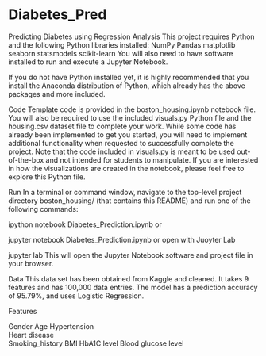 # Diabetes_Pred
Predicting Diabetes using Regression Analysis
This project requires Python and the following Python libraries installed:
NumPy
Pandas
matplotlib
seaborn
statsmodels
scikit-learn
You will also need to have software installed to run and execute a Jupyter Notebook.

If you do not have Python installed yet, it is highly recommended that you install the Anaconda distribution of Python, which already has the above packages and more included.

Code
Template code is provided in the boston_housing.ipynb notebook file. You will also be required to use the included visuals.py Python file and the housing.csv dataset file to complete your work. While some code has already been implemented to get you started, you will need to implement additional functionality when requested to successfully complete the project. Note that the code included in visuals.py is meant to be used out-of-the-box and not intended for students to manipulate. If you are interested in how the visualizations are created in the notebook, please feel free to explore this Python file.

Run
In a terminal or command window, navigate to the top-level project directory boston_housing/ (that contains this README) and run one of the following commands:

ipython notebook Diabetes_Prediction.ipynb
or

jupyter notebook Diabetes_Prediction.ipynb
or open with Juoyter Lab

jupyter lab
This will open the Jupyter Notebook software and project file in your browser.

Data
This data set has been obtained  from Kaggle and cleaned. It takes 9 features and has 100,000 data entries. The model has a prediction accuracy of 95.79%, and uses Logistic Regression.

Features

Gender
Age
Hypertension	
Heart disease	
Smoking_history	
BMI 
HbA1C level	
Blood glucose level	
